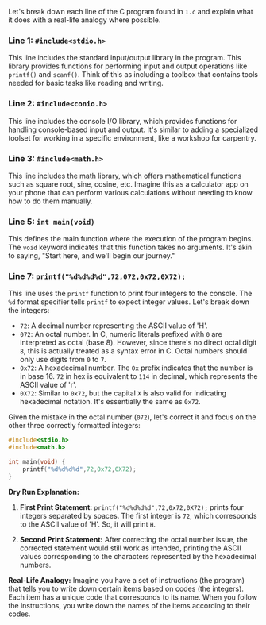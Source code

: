 Let's break down each line of the C program found in `1.c` and explain what it does with a real-life analogy where possible.

### Line 1: `#include<stdio.h>`
This line includes the standard input/output library in the program. This library provides functions for performing input and output operations like `printf()` and `scanf()`. Think of this as including a toolbox that contains tools needed for basic tasks like reading and writing.

### Line 2: `#include<conio.h>`
This line includes the console I/O library, which provides functions for handling console-based input and output. It's similar to adding a specialized toolset for working in a specific environment, like a workshop for carpentry.

### Line 3: `#include<math.h>`
This line includes the math library, which offers mathematical functions such as square root, sine, cosine, etc. Imagine this as a calculator app on your phone that can perform various calculations without needing to know how to do them manually.

### Line 5: `int main(void)`
This defines the main function where the execution of the program begins. The `void` keyword indicates that this function takes no arguments. It's akin to saying, "Start here, and we'll begin our journey."

### Line 7: `printf("%d%d%d%d",72,072,0x72,0X72);`
This line uses the `printf` function to print four integers to the console. The `%d` format specifier tells `printf` to expect integer values. Let's break down the integers:

- `72`: A decimal number representing the ASCII value of 'H'.
- `072`: An octal number. In C, numeric literals prefixed with `0` are interpreted as octal (base 8). However, since there's no direct octal digit `8`, this is actually treated as a syntax error in C. Octal numbers should only use digits from `0` to `7`.
- `0x72`: A hexadecimal number. The `0x` prefix indicates that the number is in base 16. `72` in hex is equivalent to `114` in decimal, which represents the ASCII value of 'r'.
- `0X72`: Similar to `0x72`, but the capital `X` is also valid for indicating hexadecimal notation. It's essentially the same as `0x72`.

Given the mistake in the octal number (`072`), let's correct it and focus on the other three correctly formatted integers:

```c
#include<stdio.h>
#include<math.h>

int main(void) {
    printf("%d%d%d%d",72,0x72,0X72);
}
```

**Dry Run Explanation:**

1. **First Print Statement:** `printf("%d%d%d%d",72,0x72,0X72);` prints four integers separated by spaces. The first integer is `72`, which corresponds to the ASCII value of 'H'. So, it will print `H`.

2. **Second Print Statement:** After correcting the octal number issue, the corrected statement would still work as intended, printing the ASCII values corresponding to the characters represented by the hexadecimal numbers.

**Real-Life Analogy:** Imagine you have a set of instructions (the program) that tells you to write down certain items based on codes (the integers). Each item has a unique code that corresponds to its name. When you follow the instructions, you write down the names of the items according to their codes.